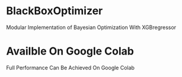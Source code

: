 # BlackBoxOptimizer
Modular Implementation of Bayesian Optimization With XGBregressor

# Availble On Google Colab
Full Performance Can Be Achieved On Google Colab
